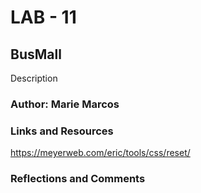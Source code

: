 # LAB - 11

## BusMall

Description

### Author: Marie Marcos

### Links and Resources
https://meyerweb.com/eric/tools/css/reset/

### Reflections and Comments
